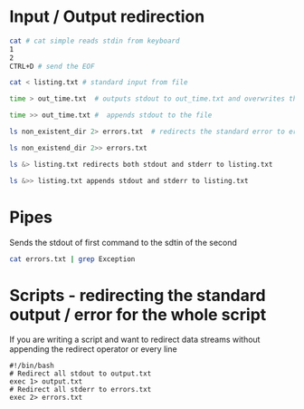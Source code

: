 # Input / Output redirection
```bash
cat # cat simple reads stdin from keyboard
1
2
CTRL+D # send the EOF 

cat < listing.txt # standard input from file

time > out_time.txt  # outputs stdout to out_time.txt and overwrites the file if exists

time >> out_time.txt #  appends stdout to the file

ls non_existent_dir 2> errors.txt  # redirects the standard error to errors.txt

ls non_existend_dir 2>> errors.txt

ls &> listing.txt redirects both stdout and stderr to listing.txt

ls &>> listing.txt appends stdout and stderr to listing.txt

```



# Pipes
Sends the stdout of first command to the sdtin of the second
```bash
cat errors.txt | grep Exception
```

# Scripts - redirecting the standard output / error for the whole script
If you are writing a script and want to redirect data streams without appending the redirect operator or every line
```
#!/bin/bash
# Redirect all stdout to output.txt
exec 1> output.txt
# Redirect all stderr to errors.txt
exec 2> errors.txt
```


